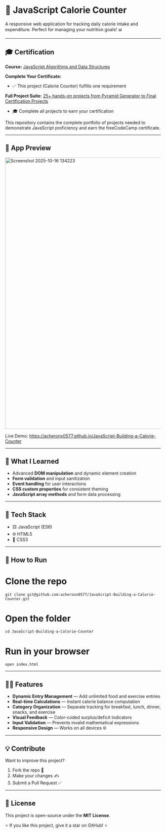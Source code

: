 # 🍎 JavaScript Calorie Counter

A responsive web application for tracking daily calorie intake and expenditure. Perfect for managing your nutrition goals! 📊

---

## 🎓 Certification

**Course:** [JavaScript Algorithms and Data Structures](https://www.freecodecamp.org/learn/javascript-algorithms-and-data-structures-v8)

**Complete Your Certificate:**
- ✅ This project (Calorie Counter) fulfills one requirement

**Full Project Suite:** [25+ hands-on projects from Pyramid Generator to Final Certification Projects](https://github.com/acheronx0577/JavaScript-Algorithms-and-data-structures/tree/main)
- 🎓 Complete all projects to earn your certification

This repository contains the complete portfolio of projects needed to demonstrate JavaScript proficiency and earn the freeCodeCamp certificate.

---

## 📸 App Preview

<img width="831" height="875" alt="Screenshot 2025-10-16 134223" src="https://github.com/user-attachments/assets/a7a7bbed-5f61-4a47-a3aa-7490da4ba6cf" />

Live Demo: https://acheronx0577.github.io/JavaScript-Building-a-Calorie-Counter

---

## 🧠 What I Learned
- Advanced **DOM manipulation** and dynamic element creation  
- **Form validation** and input sanitization  
- **Event handling** for user interactions  
- **CSS custom properties** for consistent theming  
- **JavaScript array methods** and form data processing  

---

## 🧰 Tech Stack
- 🟨 JavaScript (ES6)  
- 🌐 HTML5  
- 🎨 CSS3  

---

## 🚀 How to Run
# Clone the repo
```
git clone git@github.com:acheronx0577/JavaScript-Building-a-Calorie-Counter.git
```
# Open the folder
```
cd JavaScript-Building-a-Calorie-Counter
```
# Run in your browser
```
open index.html
```

---

## 🧙‍♂️ Features
- **Dynamic Entry Management** — Add unlimited food and exercise entries  
- **Real-time Calculations** — Instant calorie balance computation  
- **Category Organization** — Separate tracking for breakfast, lunch, dinner, snacks, and exercise  
- **Visual Feedback** — Color-coded surplus/deficit indicators  
- **Input Validation** — Prevents invalid mathematical expressions  
- **Responsive Design** — Works on all devices 🌐  

---

## 💡 Contribute
Want to improve this project?

1. Fork the repo 🍴  
2. Make your changes ✍️  
3. Submit a Pull Request ✅  

---

## 📜 License
This project is open-source under the **MIT License**.

⭐ If you like this project, give it a star on GitHub! ⭐
